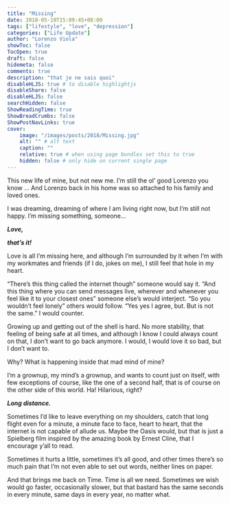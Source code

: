 ```yaml
---
title: "Missing"
date: 2018-05-10T15:09:45+08:00
tags: ["lifestyle", "love", "depression"]
categories: ["Life Update"]
author: "Lorenzo Viola"
showToc: false
TocOpen: true
draft: false
hidemeta: false
comments: true
description: "that je ne sais quoi"
disableHLJS: true # to disable highlightjs
disableShare: false
disableHLJS: false
searchHidden: false
ShowReadingTime: true
ShowBreadCrumbs: false
ShowPostNavLinks: true
cover:
    image: "/images/posts/2018/Missing.jpg"
    alt: "" # alt text
    caption: ""
    relative: true # when using page bundles set this to true
    hidden: false # only hide on current single page
---
```


This new life of mine, but not new me.
I’m still the ol’ good Lorenzo you know … And Lorenzo back in his home was so attached to his family and loved ones.
<!--more-->
I was dreaming, dreaming of where I am living right now, but I’m still not happy.
I’m missing something, someone…

***Love,*** 

***that’s it!***

Love is all I’m missing here, and although I’m surrounded by it when I’m with my workmates and friends (if I do, jokes on me), I still feel that hole in my heart.

“There’s this thing called the internet though” someone would say it.
“And this thing where you can send messages live, wherever and whenever you feel like it to your closest ones” someone else’s would interject.
“So you wouldn’t feel lonely” others would follow.
“Yes yes I agree, but.
But is not the same.” I would counter.

Growing up and getting out of the shell is hard.
No more stability, that feeling of being safe at all times, and although I know I could always count on that, I don’t want to go back anymore. I would, I would love it so bad, but I don’t want to.

Why? What is happening inside that mad mind of mine?

I’m a grownup, my mind’s a grownup, and wants to count just on itself, with few exceptions of course, like the one of a second half, that is of course on the other side of this world. Ha! Hilarious, right?

***Long distance.***

Sometimes I’d like to leave everything on my shoulders, catch that long flight even for a minute, a minute face to face, heart to heart, that the internet is not capable of allude us.
Maybe the Oasis would, but that is just a Spielberg film inspired by the amazing book by Ernest Cline, that I encourage y’all to read.

Sometimes it hurts a little, sometimes it’s all good, and other times there’s so much pain that I’m not even able to set out words, neither lines on paper.

And that brings me back on Time.
Time is all we need.
Sometimes we wish would go faster,
occasionally slower,
but that bastard has the same seconds in every minute, 
same days in every year,
no 
matter 
what.